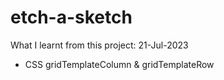 # etch-a-sketch

What I learnt from this project:
21-Jul-2023
- CSS gridTemplateColumn & gridTemplateRow